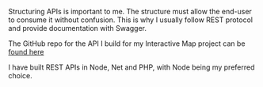 Structuring APIs is important to me. The structure must allow the end-user to consume it without confusion. This is why I usually follow REST protocol and provide documentation with Swagger. 

The GitHub repo for the API I build for my Interactive Map project can be <a href="https://github.com/mattfletcher94/interactive-map" target="_blank">found here</a>

I have built REST APIs in Node, Net and PHP, with Node being my preferred choice.
